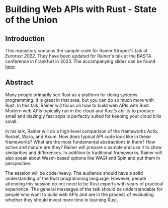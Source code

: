 # Building Web APIs with Rust - State of the Union

## Introduction

This repository contains the sample code for Rainer Stropek's talk at *Eurorust 2022*. They have been updated for Rainer's talk at the BASTA conference in Frankfurt in 2023. The accompanying slides can be found [here](https://slides.com/rainerstropek/rust-api-fxs/fullscreen).

## Abstract

Many people primarily see Rust as a platform for doing systems programming. It is great in that area, but you can do so much more with Rust. In this talk, Rainer will focus on how to build web APIs with Rust. Modern web APIs typically run in the cloud and Rust’s ability to produce small and blazingly fast apps is perfectly suited for keeping your cloud bills small.

In his talk, Rainer will do a high-level comparison of the frameworks Actix, Rocket, Warp, and Axum. How does typical API code look like in these frameworks? What are the most fundamental abstractions in them? How active and mature are they? Rainer will prepare a sample and use it to show similarities and differences. In addition to traditional frameworks, Rainer will also speak about Wasm-based options like WAGI and Spin and put them in perspective.

The session will be code-heavy. The audience should have a solid understanding of the Rust programming language. However, people attending this session do not need to be Rust experts with years of practical experience. The general messages of the talk should be understandable for people who want to build web APIs and are in the process of evaluating whether they should invest more time in learning Rust.
